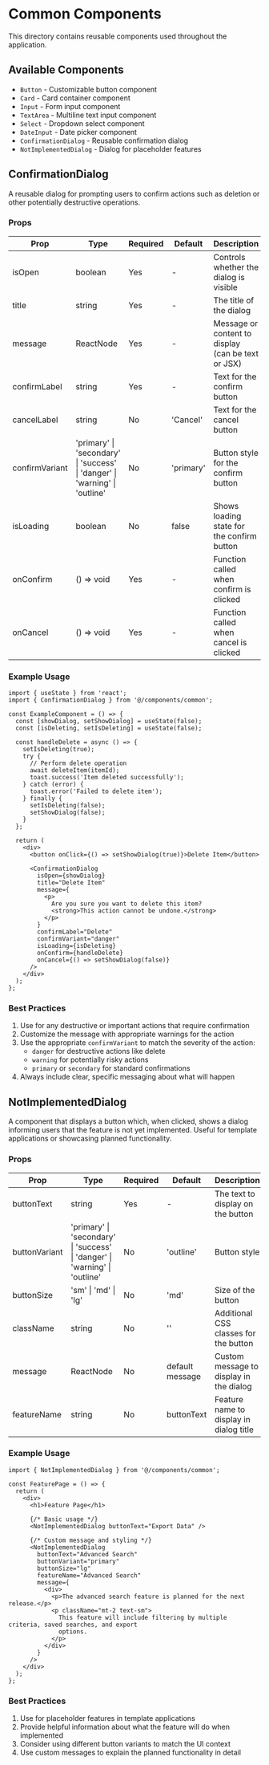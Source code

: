 # Common Components

This directory contains reusable components used throughout the application.

## Available Components

- `Button` - Customizable button component
- `Card` - Card container component
- `Input` - Form input component
- `TextArea` - Multiline text input component
- `Select` - Dropdown select component
- `DateInput` - Date picker component
- `ConfirmationDialog` - Reusable confirmation dialog
- `NotImplementedDialog` - Dialog for placeholder features

## ConfirmationDialog

A reusable dialog for prompting users to confirm actions such as deletion or other potentially destructive operations.

### Props

| Prop           | Type                                                                        | Required | Default   | Description                                        |
| -------------- | --------------------------------------------------------------------------- | -------- | --------- | -------------------------------------------------- |
| isOpen         | boolean                                                                     | Yes      | -         | Controls whether the dialog is visible             |
| title          | string                                                                      | Yes      | -         | The title of the dialog                            |
| message        | ReactNode                                                                   | Yes      | -         | Message or content to display (can be text or JSX) |
| confirmLabel   | string                                                                      | Yes      | -         | Text for the confirm button                        |
| cancelLabel    | string                                                                      | No       | 'Cancel'  | Text for the cancel button                         |
| confirmVariant | 'primary' \| 'secondary' \| 'success' \| 'danger' \| 'warning' \| 'outline' | No       | 'primary' | Button style for the confirm button                |
| isLoading      | boolean                                                                     | No       | false     | Shows loading state for the confirm button         |
| onConfirm      | () => void                                                                  | Yes      | -         | Function called when confirm is clicked            |
| onCancel       | () => void                                                                  | Yes      | -         | Function called when cancel is clicked             |

### Example Usage

```tsx
import { useState } from 'react';
import { ConfirmationDialog } from '@/components/common';

const ExampleComponent = () => {
  const [showDialog, setShowDialog] = useState(false);
  const [isDeleting, setIsDeleting] = useState(false);

  const handleDelete = async () => {
    setIsDeleting(true);
    try {
      // Perform delete operation
      await deleteItem(itemId);
      toast.success('Item deleted successfully');
    } catch (error) {
      toast.error('Failed to delete item');
    } finally {
      setIsDeleting(false);
      setShowDialog(false);
    }
  };

  return (
    <div>
      <button onClick={() => setShowDialog(true)}>Delete Item</button>

      <ConfirmationDialog
        isOpen={showDialog}
        title="Delete Item"
        message={
          <p>
            Are you sure you want to delete this item?
            <strong>This action cannot be undone.</strong>
          </p>
        }
        confirmLabel="Delete"
        confirmVariant="danger"
        isLoading={isDeleting}
        onConfirm={handleDelete}
        onCancel={() => setShowDialog(false)}
      />
    </div>
  );
};
```

### Best Practices

1. Use for any destructive or important actions that require confirmation
2. Customize the message with appropriate warnings for the action
3. Use the appropriate `confirmVariant` to match the severity of the action:
   - `danger` for destructive actions like delete
   - `warning` for potentially risky actions
   - `primary` or `secondary` for standard confirmations
4. Always include clear, specific messaging about what will happen

## NotImplementedDialog

A component that displays a button which, when clicked, shows a dialog informing users that the feature is not yet implemented. Useful for template applications or showcasing planned functionality.

### Props

| Prop          | Type                                                                        | Required | Default         | Description                             |
| ------------- | --------------------------------------------------------------------------- | -------- | --------------- | --------------------------------------- |
| buttonText    | string                                                                      | Yes      | -               | The text to display on the button       |
| buttonVariant | 'primary' \| 'secondary' \| 'success' \| 'danger' \| 'warning' \| 'outline' | No       | 'outline'       | Button style                            |
| buttonSize    | 'sm' \| 'md' \| 'lg'                                                        | No       | 'md'            | Size of the button                      |
| className     | string                                                                      | No       | ''              | Additional CSS classes for the button   |
| message       | ReactNode                                                                   | No       | default message | Custom message to display in the dialog |
| featureName   | string                                                                      | No       | buttonText      | Feature name to display in dialog title |

### Example Usage

```tsx
import { NotImplementedDialog } from '@/components/common';

const FeaturePage = () => {
  return (
    <div>
      <h1>Feature Page</h1>

      {/* Basic usage */}
      <NotImplementedDialog buttonText="Export Data" />

      {/* Custom message and styling */}
      <NotImplementedDialog
        buttonText="Advanced Search"
        buttonVariant="primary"
        buttonSize="lg"
        featureName="Advanced Search"
        message={
          <div>
            <p>The advanced search feature is planned for the next release.</p>
            <p className="mt-2 text-sm">
              This feature will include filtering by multiple criteria, saved searches, and export
              options.
            </p>
          </div>
        }
      />
    </div>
  );
};
```

### Best Practices

1. Use for placeholder features in template applications
2. Provide helpful information about what the feature will do when implemented
3. Consider using different button variants to match the UI context
4. Use custom messages to explain the planned functionality in detail
